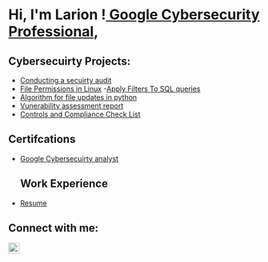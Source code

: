 <h1>Hi, I'm Larion !<a href="https://www.linkedin.com/in/joshmadakor/"> Google Cybersecurity Professional</a>, 

<h2> Cybersecuirty Projects:</h2>

  - [Conducting a secuirty audit](https://github.com/joshmadakor1/Algorithms-Practice)
  - [File Permissions in Linux](https://github.com/joshmadakor1/Algorithms-Practice)
  -[Apply Filters To SQL queries](https://github.com/joshmadakor1/Algorithms-Practice)
 - [Algorithm for file updates in python](https://github.com/joshmadakor1/Algorithms-Practice)
 - [Vunerability assessment report](https://github.com/joshmadakor1/Algorithms-Practice)
 - [Controls and Compliance Check List](https://github.com/joshmadakor1/Algorithms-Practice)

<h2> Certifcations </h2>

- [Google Cybersecuirty analyst](https://www.youtube.com/watch?v=a83ASGn_V_s)

  <h2> Work Experience </h2>

- [Resume](https://www.youtube.com/watch?v=a83ASGn_V_s)

<h2>  Connect with me:</h2>

[<img align="left" alt="JoshMadakor | LinkedIn" width="22px" src="https://cdn.jsdelivr.net/npm/simple-icons@v3/icons/linkedin.svg" />][linkedin]

[linkedin]: https://linkedin.com/in/joshmadakor

<!--
**joshmadakor1/joshmadakor1** is a ✨ _special_ ✨ repository because its `README.md` (this file) appears on your GitHub profile.

Here are some ideas to get you started:

- 🔭 I’m currently working on ...
- 🌱 I’m currently learning ...
- 👯 I’m looking to collaborate on ...
- 🤔 I’m looking for help with ...
- 💬 Ask me about ...
- 📫 How to reach me: ...
- 😄 Pronouns: ...
- ⚡ Fun fact: ...
-->
